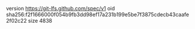 version https://git-lfs.github.com/spec/v1
oid sha256:f2f1666000f054b9fb3dd98ef17a231b199e5be7f3875cdecb43caafe2f02c22
size 4838
